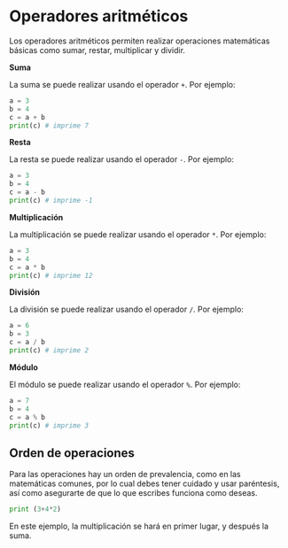# Operadores aritméticos

Los operadores aritméticos permiten realizar operaciones matemáticas básicas como sumar, restar, multiplicar y dividir.

**Suma**

La suma se puede realizar usando el operador `+`. Por ejemplo:

```python
a = 3
b = 4
c = a + b
print(c) # imprime 7
```

**Resta**

La resta se puede realizar usando el operador `-`. Por ejemplo:

```python
a = 3
b = 4
c = a - b
print(c) # imprime -1
```

**Multiplicación**

La multiplicación se puede realizar usando el operador `*`. Por ejemplo:

```python
a = 3
b = 4
c = a * b
print(c) # imprime 12
```

**División**

La división se puede realizar usando el operador `/`. Por ejemplo:

```python
a = 6
b = 3
c = a / b
print(c) # imprime 2
```

**Módulo**

El módulo se puede realizar usando el operador `%`. Por ejemplo:

```python
a = 7
b = 4
c = a % b
print(c) # imprime 3
```

## Orden de operaciones

Para las operaciones hay un orden de prevalencia, como en las matemáticas comunes, por lo cual debes tener cuidado y usar paréntesis, así como asegurarte de que lo que escribes funciona como deseas.

```python
print (3+4*2)
```
En este ejemplo, la multiplicación se hará en primer lugar, y después la suma.